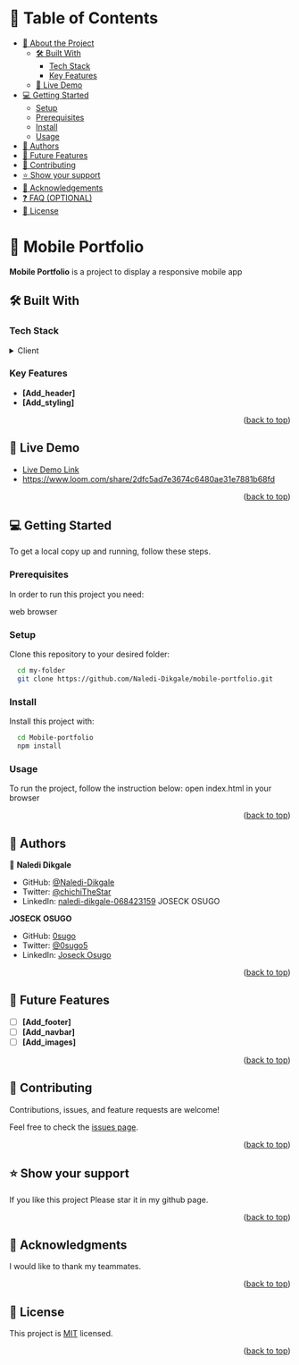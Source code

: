 # 📗 Table of Contents

- [📖 About the Project](#about-project)
  - [🛠 Built With](#built-with)
    - [Tech Stack](#tech-stack)
    - [Key Features](#key-features)
  - [🚀 Live Demo](#live-demo)
- [💻 Getting Started](#getting-started)
  - [Setup](#setup)
  - [Prerequisites](#prerequisites)
  - [Install](#install)
  - [Usage](#usage)
- [👥 Authors](#authors)
- [🔭 Future Features](#future-features)
- [🤝 Contributing](#contributing)
- [⭐️ Show your support](#support)
- [🙏 Acknowledgements](#acknowledgements)
- [❓ FAQ (OPTIONAL)](#faq)
- [📝 License](#license)


# 📖 Mobile Portfolio <a name="MOBILE APP"></a>



**Mobile Portfolio** is a project to display a responsive mobile app

## 🛠 Built With <a name="HTML"></a>

### Tech Stack <a name="CSS"></a>



<details>
  <summary>Client</summary>
  <ul>
    <li>HTML</li>
    <li>CSS</li>
  </ul>
</details>


### Key Features <a name="key-features"></a>


- **[Add_header]**
- **[Add_styling]**

<p align="right">(<a href="#readme-top">back to top</a>)</p>


## 🚀 Live Demo <a name="live-demo"></a>



- [Live Demo Link](https://naledi-dikgale.github.io/mobile-portfolio/)
- https://www.loom.com/share/2dfc5ad7e3674c6480ae31e7881b68fd

<p align="right">(<a href="#readme-top">back to top</a>)</p>


## 💻 Getting Started <a name="getting-started"></a>


To get a local copy up and running, follow these steps.

### Prerequisites

In order to run this project you need:

web browser
 
### Setup

Clone this repository to your desired folder:


```sh
  cd my-folder
  git clone https://github.com/Naledi-Dikgale/mobile-portfolio.git
```


### Install

Install this project with:

```sh
  cd Mobile-portfolio
  npm install
```

### Usage

To run the project, follow the instruction below:
open index.html in your browser


<p align="right">(<a href="#readme-top">back to top</a>)</p>


## 👥 Authors <a name="authors"></a>


👤 **Naledi Dikgale**

- GitHub: [@Naledi-Dikgale](https://github.com/Naledi-Dikgale)
- Twitter: [@chichiTheStar](https://twitter.com/ChichiTheStar)
- LinkedIn: [naledi-dikgale-068423159](https://www.linkedin.com/in/naledi-dikgale-068423159/)
 JOSECK OSUGO

**JOSECK OSUGO**

- GitHub: [0sugo](https://github.com/0sugo)
- Twitter: [@0sugo5](https://twitter.com/osugo5)
- LinkedIn: [Joseck Osugo](https://www.linkedin.com/in/joseck-osugo-873b0618a/)


<p align="right">(<a href="#readme-top">back to top</a>)</p>


## 🔭 Future Features <a name="future-features"></a>

- [ ] **[Add_footer]**
- [ ] **[Add_navbar]**
- [ ] **[Add_images]**

<p align="right">(<a href="#readme-top">back to top</a>)</p>


## 🤝 Contributing <a name="contributing"></a>

Contributions, issues, and feature requests are welcome!

Feel free to check the [issues page](https://github.com/Naledi-Dikgale/mobile-portfolio/issues).

<p align="right">(<a href="#readme-top">back to top</a>)</p>


## ⭐️ Show your support <a name="support"></a>


If you like this project Please star it in my github page.

<p align="right">(<a href="#readme-top">back to top</a>)</p>


## 🙏 Acknowledgments <a name="acknowledgements"></a>


I would like to thank my teammates.

<p align="right">(<a href="#readme-top">back to top</a>)</p>


## 📝 License <a name="license"></a>

This project is [MIT](/MIT.md) licensed.

<p align="right">(<a href="#readme-top">back to top</a>)</p>
